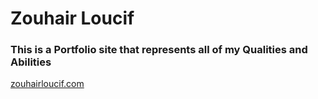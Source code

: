 # Zouhair Loucif

### This is a Portfolio site that represents all of my Qualities and Abilities

[zouhairloucif.com](zouhairloucif.com)
